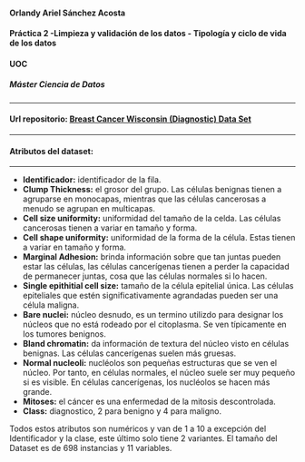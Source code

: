 
#### Orlandy Ariel Sánchez Acosta

#### Práctica 2 -Limpieza y validación de los datos - Tipología y ciclo de vida de los datos
#### UOC
##### Máster Ciencia de Datos

-----------------------
#### Url repositorio: [Breast Cancer Wisconsin (Diagnostic) Data Set](https://archive.ics.uci.edu/ml/datasets/Breast+Cancer+Wisconsin+%28Diagnostic%29)
---------------

#### Atributos del dataset:
------------
* 	**Identificador:** identificador de la fila.
* 	**Clump Thickness:** el grosor del grupo.  Las células benignas tienen a agruparse en monocapas, mientras que las células cancerosas a menudo se agrupan en multicapas. 
* 	**Cell size uniformity:** uniformidad del tamaño de la celda. Las células cancerosas tienen a variar en tamaño y forma. 
* 	**Cell shape uniformity:** uniformidad de la forma de la célula. Estas tienen a variar en tamaño y forma.
*   **Marginal Adhesion:** brinda información sobre que tan juntas pueden estar las células, las células cancerígenas tienen a perder la capacidad de permanecer juntas, cosa que las células normales si lo hacen. 
*	**Single epithitial cell size:** tamaño de la célula epitelial única. Las células epiteliales que estén significativamente agrandadas pueden ser una célula maligna.
*	**Bare nuclei:** núcleo desnudo, es un termino utilizdo para designar los núcleos que no está rodeado por el citoplasma. Se ven típicamente en los tumores benignos.
*	**Bland chromatin:** da información de textura del núcleo visto en células benignas.  Las células cancerígenas suelen más gruesas.
*	**Normal nucleoli:** nucléolos son pequeñas estructuras que se ven el núcleo. Por tanto, en células normales, el núcleo suele ser muy pequeño si es visible. En células cancerígenas, los nucléolos se hacen más grande.
*	**Mitoses:** el cáncer es una enfermedad de la mitosis descontrolada.
*	**Class:** diagnostico, 2 para benigno y 4 para maligno.


Todos estos atributos son numéricos y van de 1 a 10 a excepción del Identificador y la clase, este último solo tiene 2 variantes.
El tamaño del Dataset es de 698 instancias y 11 variables.
